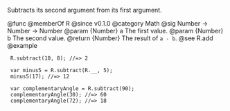 Subtracts its second argument from its first argument.

@func
@memberOf R
@since v0.1.0
@category Math
@sig Number -> Number -> Number
@param {Number} a The first value.
@param {Number} b The second value.
@return {Number} The result of `a - b`.
@see R.add
@example

     R.subtract(10, 8); //=> 2

     var minus5 = R.subtract(R.__, 5);
     minus5(17); //=> 12

     var complementaryAngle = R.subtract(90);
     complementaryAngle(30); //=> 60
     complementaryAngle(72); //=> 18
